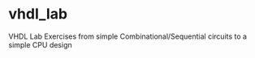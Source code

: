# vhdl_lab
VHDL Lab Exercises from simple Combinational/Sequential circuits to a simple CPU design  

